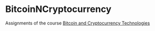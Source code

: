 # BitcoinNCryptocurrency

Assignments of the course [Bitcoin and Cryptocurrency Technologies](https://www.coursera.org/learn/cryptocurrency)
